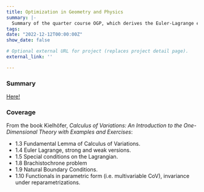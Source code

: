 ```yaml
---
title: Optimization in Geometry and Physics
summary: |-
  Summary of the quarter course OGP, which derives the Euler-Lagrange equations with some other results on optimizing sufficiently regular functionals.
tags:
date: "2022-12-12T00:00:00Z"
show_date: false

# Optional external URL for project (replaces project detail page).
external_link: ''

---
```

### Summary

[Here!](OGP.pdf)

### Coverage
From the book Kielhöfer, <i>Calculus of Variations: An Introduction to the One-Dimensional Theory with Examples and Exercises</i>:
- 1.3 Fundamental Lemma of Calculus of Variations.
- 1.4 Euler Lagrange, strong and weak versions.
- 1.5 Special conditions on the Lagrangian.
- 1.8 Brachistochrone problem
- 1.9 Natural Boundary Conditions.
- 1.10 Functionals in parametric form (i.e. multivariable CoV), invariance under reparametrizations.

